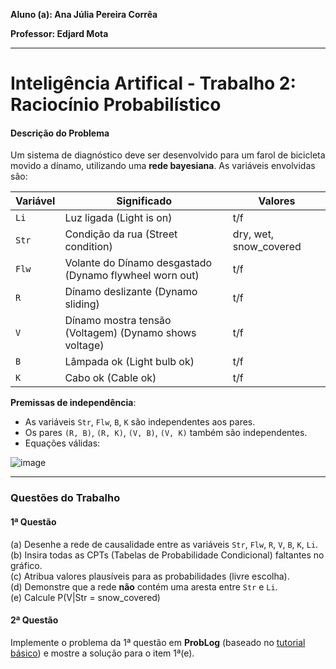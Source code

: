 **Aluno (a): Ana Júlia Pereira Corrêa**

**Professor: Edjard Mota**
____

# Inteligência Artifical - Trabalho 2: Raciocínio Probabilístico

#### Descrição do Problema  
Um sistema de diagnóstico deve ser desenvolvido para um farol de bicicleta movido a dínamo, utilizando uma **rede bayesiana**. As variáveis envolvidas são:  

| Variável | Significado | Valores |
|----------|-------------|---------|
| `Li`     | Luz ligada (Light is on) | t/f |
| `Str`    | Condição da rua (Street condition) | dry, wet, snow_covered |
| `Flw`    | Volante do Dínamo desgastado (Dynamo flywheel worn out) | t/f |
| `R`      | Dínamo deslizante (Dynamo sliding) | t/f |
| `V`      | Dínamo mostra tensão (Voltagem) (Dynamo shows voltage) | t/f |
| `B`      | Lâmpada ok (Light bulb ok) | t/f |
| `K`      | Cabo ok (Cable ok) | t/f |

**Premissas de independência**:  
- As variáveis `Str`, `Flw`, `B`, `K` são independentes aos pares.  
- Os pares `(R, B)`, `(R, K)`, `(V, B)`, `(V, K)` também são independentes.  
- Equações válidas:  

![image](https://github.com/user-attachments/assets/c238e5e7-583f-4f02-8817-97a3056723a6)

---

### Questões do Trabalho  

#### **1ª Questão**  
(a) Desenhe a rede de causalidade entre as variáveis `Str`, `Flw`, `R`, `V`, `B`, `K`, `Li`.  
(b) Insira todas as CPTs (Tabelas de Probabilidade Condicional) faltantes no gráfico.  
(c) Atribua valores plausíveis para as probabilidades (livre escolha).  
(d) Demonstre que a rede **não** contém uma aresta entre `Str` e `Li`.  
(e) Calcule P(V|Str = snow_covered)

#### **2ª Questão**  
Implemente o problema da 1ª questão em **ProbLog** (baseado no [tutorial básico](https://dtai.cs.kuleuven.be/problog/tutorial/basic/02_bayes.html)) e mostre a solução para o item 1ª(e).  
